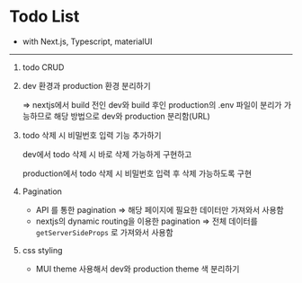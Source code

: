 # Todo List

- with Next.js, Typescript, materialUI

---

1. todo CRUD
2. dev 환경과 production 환경 분리하기

   ⇒ nextjs에서 build 전인 dev와 build 후인 production의 .env 파일이 분리가 가능하므로 해당 방법으로 dev와 production 분리함(URL)

3. todo 삭제 시 비밀번호 입력 기능 추가하기

   dev에서 todo 삭제 시 바로 삭제 가능하게 구현하고

   production에서 todo 삭제 시 비밀번호 입력 후 삭제 가능하도록 구현

4. Pagination
   - API 를 통한 pagination
     ⇒ 해당 페이지에 필요한 데이터만 가져와서 사용함
   - nextjs의 dynamic routing을 이용한 pagination
     ⇒ 전체 데이터를 `getServerSideProps` 로 가져와서 사용함
5. css styling
   - MUI theme 사용해서 dev와 production theme 색 분리하기
